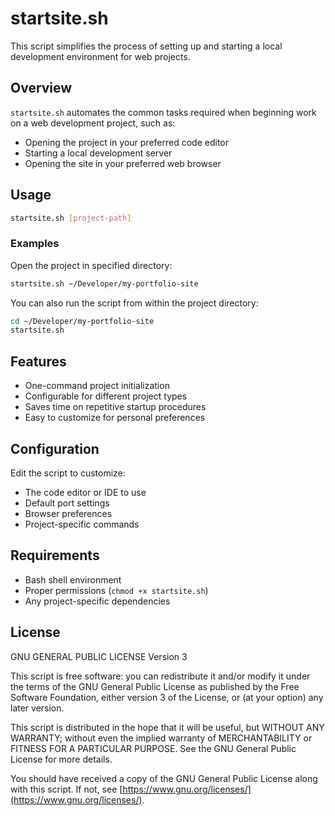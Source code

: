 # startsite.sh

This script simplifies the process of setting up and starting a local development environment for web projects.

## Overview

`startsite.sh` automates the common tasks required when beginning work on a web development project, such as:
- Opening the project in your preferred code editor
- Starting a local development server
- Opening the site in your preferred web browser

## Usage

```bash
startsite.sh [project-path]
```

### Examples

Open the project in specified directory:
```bash
startsite.sh ~/Developer/my-portfolio-site
```
You can also run the script from within the project directory:
```bash
cd ~/Developer/my-portfolio-site
startsite.sh
```

## Features

- One-command project initialization
- Configurable for different project types
- Saves time on repetitive startup procedures
- Easy to customize for personal preferences

## Configuration

Edit the script to customize:
- The code editor or IDE to use
- Default port settings
- Browser preferences
- Project-specific commands

## Requirements

- Bash shell environment
- Proper permissions (`chmod +x startsite.sh`)
- Any project-specific dependencies

## License

GNU GENERAL PUBLIC LICENSE Version 3

This script is free software: you can redistribute it and/or modify it under the terms of the GNU General Public License as published by the Free Software Foundation, either version 3 of the License, or (at your option) any later version.

This script is distributed in the hope that it will be useful, but WITHOUT ANY WARRANTY; without even the implied warranty of MERCHANTABILITY or FITNESS FOR A PARTICULAR PURPOSE. See the GNU General Public License for more details.

You should have received a copy of the GNU General Public License along with this script. If not, see [https://www.gnu.org/licenses/](https://www.gnu.org/licenses/).